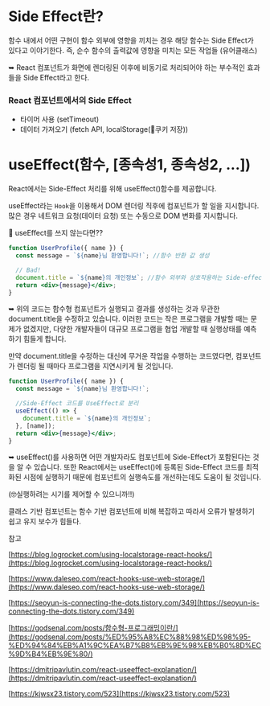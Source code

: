 # **Side Effect란?**

함수 내에서 어떤 구현이 함수 외부에 영향을 끼치는 경우 해당 함수는 Side Effect가 있다고 이야기한다. 즉, 순수 함수의 출력값에 영향을 미치는 모든 작업들 (유어클래스)

➥ React 컴포넌트가 화면에 렌더링된 이후에 비동기로 처리되어야 하는 부수적인 효과들을 Side Effect라고 한다.

### **React 컴포넌트에서의 Side Effect**

- 타이머 사용 (setTimeout)
- 데이터 가져오기 (fetch API, localStorage(🤔쿠키 저장))

# useEffect(함수, [종속성1, 종속성2, ...])

React에서는 Side-Effect 처리를 위해 useEffect()함수를 제공합니다.

useEffect라는 `Hook`을 이용해서 DOM 렌더링 직후에 컴포넌트가 할 일을 지시합니다. 많은 경우 네트워크 요청(데이터 요청) 또는 수동으로 DOM 변화를 지시합니다.

🤔 useEffect를 쓰지 않는다면??

```jsx
function UserProfile({ name }) {
  const message = `${name}님 환영합니다!`; //함수 반환 값 생성

  // Bad!
  document.title = `${name}의 개인정보`; //함수 외부와 상호작용하는 Side-effect 코드
  return <div>{message}</div>;
}
```

➥ 위의 코드는 함수형 컴포넌트가 실행되고 결과를 생성하는 것과 무관한 document.title을 수정하고 있습니다. 이러한 코드는 작은 프로그램을 개발할 때는 문제가 없겠지만, 다양한 개발자들이 대규모 프로그램을 협업 개발할 때 실행상태를 예측하기 힘들게 합니다.

만약 document.title을 수정하는 대신에 무거운 작업을 수행하는 코드였다면, 컴포넌트가 렌더링 될 때마다 프로그램을 지연시키게 될 것입니다.

```jsx
function UserProfile({ name }) {
  const message = `${name}님 환영합니다!`;

  //Side-Effect 코드를 UseEffect로 분리
  useEffect(() => {
    document.title = `${name}의 개인정보`;
  }, [name]);
  return <div>{message}</div>;
}
```

➥ useEffect()를 사용하면 어떤 개발자라도 컴포넌트에 Side-Effect가 포함된다는 것을 알 수 있습니다. 또한 React에서는 useEffect()에 등록된 Side-Effect 코드를 최적화된 시점에 실행하기 때문에 컴포넌트의 실행속도를 개선하는데도 도움이 될 것입니다.

(🤓실행하려는 시기를 제어할 수 있으니까!!)

클래스 기반 컴포넌트는 함수 기반 컴포넌트에 비해 복잡하고 따라서 오류가 발생하기 쉽고 유지 보수가 힘들다.

참고

[https://blog.logrocket.com/using-localstorage-react-hooks/](https://blog.logrocket.com/using-localstorage-react-hooks/)

[https://www.daleseo.com/react-hooks-use-web-storage/](https://www.daleseo.com/react-hooks-use-web-storage/)

[https://seoyun-is-connecting-the-dots.tistory.com/349](https://seoyun-is-connecting-the-dots.tistory.com/349)

[https://godsenal.com/posts/함수형-프로그래밍이란/](https://godsenal.com/posts/%ED%95%A8%EC%88%98%ED%98%95-%ED%94%84%EB%A1%9C%EA%B7%B8%EB%9E%98%EB%B0%8D%EC%9D%B4%EB%9E%80/)

[https://dmitripavlutin.com/react-useeffect-explanation/](https://dmitripavlutin.com/react-useeffect-explanation/)

[https://kjwsx23.tistory.com/523](https://kjwsx23.tistory.com/523)
